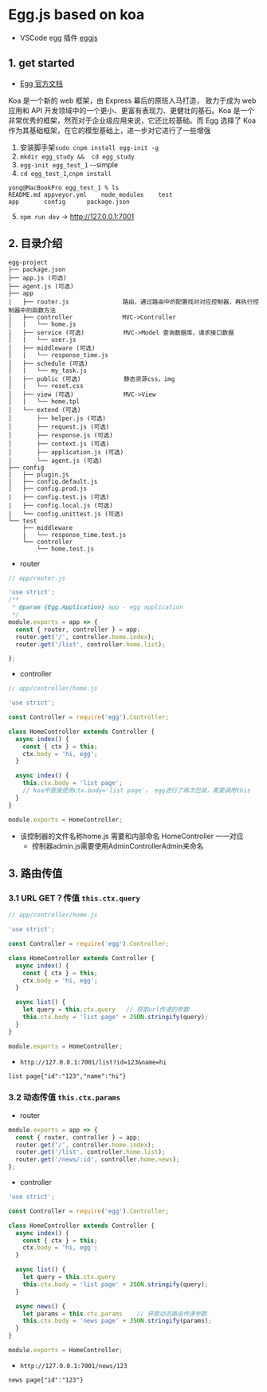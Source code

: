
# Egg.js based on koa

- VSCode egg 插件 [eggjs](https://marketplace.visualstudio.com/items?itemName=atian25.eggjs)

## 1. get started
- [Egg 官方文档](https://eggjs.org/zh-cn/intro/quickstart.html)

Koa 是一个新的 web 框架，由 Express 幕后的原班人马打造， 致力于成为 web 应用和 API 开发领域中的一个更小、更富有表现力、更健壮的基石。Koa 是一个非常优秀的框架，然而对于企业级应用来说，它还比较基础。而 Egg 选择了 Koa 作为其基础框架，在它的模型基础上，进一步对它进行了一些增强


1. 安装脚手架`sudo cnpm install egg-init -g`
2. `mkdir egg_study &&  cd egg_study`
3. `egg-init egg_test_1` --simple
4. `cd egg_test_1`,`cnpm install`
  ```
  yong@MacBookPro egg_test_1 % ls
  README.md	appveyor.yml	node_modules	test
  app		config		package.json
   ```
5. `npm run dev` -> http://127.0.0.1:7001


## 2. 目录介绍

```
egg-project
├── package.json
├── app.js (可选)
├── agent.js (可选)
├── app
|   ├── router.js               路由，通过路由中的配置找对对应控制器，再执行控制器中的函数方法
│   ├── controller              MVC->Controller
│   |   └── home.js
│   ├── service (可选)           MVC->Model 查询数据库，请求接口数据
│   |   └── user.js
│   ├── middleware (可选)
│   |   └── response_time.js
│   ├── schedule (可选)
│   |   └── my_task.js
│   ├── public (可选)            静态资源css，img
│   |   └── reset.css
│   ├── view (可选)              MVC->View
│   |   └── home.tpl
│   └── extend (可选)
│       ├── helper.js (可选)
│       ├── request.js (可选)
│       ├── response.js (可选)
│       ├── context.js (可选)
│       ├── application.js (可选)
│       └── agent.js (可选)
├── config
|   ├── plugin.js
|   ├── config.default.js
│   ├── config.prod.js
|   ├── config.test.js (可选)
|   ├── config.local.js (可选)
|   └── config.unittest.js (可选)
└── test
    ├── middleware
    |   └── response_time.test.js
    └── controller
        └── home.test.js
```

- router
```javascript
// app/router.js

'use strict';
/**
 * @param {Egg.Application} app - egg application
 */
module.exports = app => {
  const { router, controller } = app;
  router.get('/', controller.home.index);
  router.get('/list', controller.home.list);

};
```
- controller
```javascript
// app/controller/home.js

'use strict';

const Controller = require('egg').Controller;

class HomeController extends Controller {
  async index() {
    const { ctx } = this;
    ctx.body = 'hi, egg';
  }

  async index() {
    this.ctx.body = 'list page';
    // koa中直接使用ctx.body='list page'， egg进行了再次包装，需要调用this
  }
}

module.exports = HomeController;
```
- 该控制器的文件名称home.js 需要和内部命名  HomeController 一一对应
  - 控制器admin.js需要使用AdminControllerAdmin来命名




## 3. 路由传值

### 3.1 URL GET？传值 `this.ctx.query`
```javascript
// app/controller/home.js

'use strict';

const Controller = require('egg').Controller;

class HomeController extends Controller {
  async index() {
    const { ctx } = this;
    ctx.body = 'hi, egg';
  }

  async list() {
    let query = this.ctx.query   // 获取url传递的参数
    this.ctx.body = 'list page' + JSON.stringify(query);
  }
}

module.exports = HomeController;
```
- `http://127.0.0.1:7001/list?id=123&name=hi`
```
list page{"id":"123","name":"hi"}
```

### 3.2 动态传值 `this.ctx.params`

- router
```javascript
module.exports = app => {
  const { router, controller } = app;
  router.get('/', controller.home.index);
  router.get('/list', controller.home.list);
  router.get('/news/:id', controller.home.news);
};
```


- controller

```javascript
'use strict';

const Controller = require('egg').Controller;

class HomeController extends Controller {
  async index() {
    const { ctx } = this;
    ctx.body = 'hi, egg';
  }

  async list() {
    let query = this.ctx.query
    this.ctx.body = 'list page' + JSON.stringify(query);
  }

  async news() {
    let params = this.ctx.params    // 获取动态路由传递参数
    this.ctx.body = 'news page' + JSON.stringify(params);
  }
}

module.exports = HomeController;
```
- `http://127.0.0.1:7001/news/123`
```
news page{"id":"123"}
```





